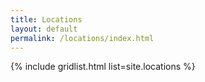 ```yaml
---
title: Locations
layout: default
permalink: /locations/index.html
---
```


{% include gridlist.html list=site.locations %}
